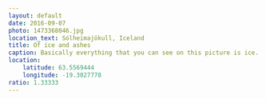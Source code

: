 ```yaml
---
layout: default
date: 2016-09-07
photo: 1473368046.jpg
location_text: Sólheimajökull, Iceland
title: Of ice and ashes
caption: Basically everything that you can see on this picture is ice. It is either melted or still hard but hidden under a thick layer of dirt and ashes from a previous volcano erruption.
location:
    latitude: 63.5569444
    longitude: -19.3027778
ratio: 1.33333
---
```

